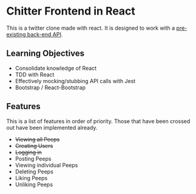 # Chitter Frontend in React  

This is a twitter clone made with react. It is designed to work with a [pre-existing back-end API](https://github.com/makersacademy/chitter_api_backend).  

## Learning Objectives  

- Consolidate knowledge of React  
- TDD with React  
- Effectively mocking/stubbing API calls with Jest
- Bootstrap / React-Bootstrap  

## Features  
This is a list of features in order of priority. Those that have been crossed out have been implemented already. 

- ~~Viewing all Peeps~~
- ~~Creating Users~~
- ~~Logging in~~
- Posting Peeps
- Viewing individual Peeps
- Deleting Peeps
- Liking Peeps
- Unliking Peeps
